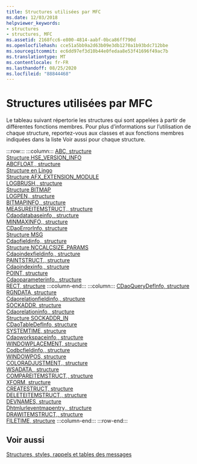```yaml
---
title: Structures utilisées par MFC
ms.date: 12/03/2018
helpviewer_keywords:
- structures
- structures, MFC
ms.assetid: 2168fcc6-e800-4814-aabf-0bca86ff790d
ms.openlocfilehash: cce51a5bb9a2d63b09e3db1270a1b93bdc712bbe
ms.sourcegitcommit: ec6dd97ef3d10b44e0fedaa8e53f41696f49ac7b
ms.translationtype: MT
ms.contentlocale: fr-FR
ms.lasthandoff: 08/25/2020
ms.locfileid: "88844468"
---
```

# <a name="structures-used-by-mfc"></a>Structures utilisées par MFC

Le tableau suivant répertorie les structures qui sont appelées à partir de différentes fonctions membres. Pour plus d’informations sur l’utilisation de chaque structure, reportez-vous aux classes et aux fonctions membres indiquées dans la liste Voir aussi pour chaque structure.

:::row:::
   :::column:::
      [ABC, structure](/windows/win32/api/wingdi/ns-wingdi-abc)\
      [Structure HSE_VERSION_INFO](../../mfc/reference/hse-version-info-structure.md)\
      [ABCFLOAT,, structure](/windows/win32/api/wingdi/ns-wingdi-abcfloat)\
      [Structure en Lingo](/windows/win32/api/winsock/ns-winsock-linger)\
      [Structure AFX_EXTENSION_MODULE](../../mfc/reference/afx-extension-module-structure.md)\
      [LOGBRUSH,, structure](/windows/win32/api/wingdi/ns-wingdi-logbrush)\
      [Structure BITMAP](/windows/win32/api/wingdi/ns-wingdi-bitmap)\
      [LOGPEN,, structure](/windows/win32/api/Wingdi/ns-wingdi-logpen)\
      [BITMAPINFO,, structure](/windows/win32/api/wingdi/ns-wingdi-bitmapinfo)\
      [MEASUREITEMSTRUCT,, structure](/windows/win32/api/winuser/ns-winuser-measureitemstruct)\
      [Cdaodatabaseinfo,, structure](../../mfc/reference/cdaodatabaseinfo-structure.md)\
      [MINMAXINFO,, structure](/windows/win32/api/winuser/ns-winuser-minmaxinfo)\
      [CDaoErrorInfo, structure](../../mfc/reference/cdaoerrorinfo-structure.md)\
      [Structure MSG](/windows/win32/api/winuser/ns-winuser-msg)\
      [Cdaofieldinfo,, structure](../../mfc/reference/cdaofieldinfo-structure.md)\
      [Structure NCCALCSIZE_PARAMS](/windows/win32/api/winuser/ns-winuser-nccalcsize_params)\
      [Cdaoindexfieldinfo,, structure](../../mfc/reference/cdaoindexfieldinfo-structure.md)\
      [PAINTSTRUCT,, structure](/windows/win32/api/winuser/ns-winuser-paintstruct)\
      [Cdaoindexinfo,, structure](../../mfc/reference/cdaoindexinfo-structure.md)\
      [POINT, structure](/windows/win32/api/windef/ns-windef-point)\
      [Cdaoparameterinfo,, structure](../../mfc/reference/cdaoparameterinfo-structure.md)\
      [RECT, structure](/windows/win32/api/windef/ns-windef-rect)
   :::column-end:::
   :::column:::
      [CDaoQueryDefInfo, structure](../../mfc/reference/cdaoquerydefinfo-structure.md)\
      [RGNDATA, structure](/windows/win32/api/wingdi/ns-wingdi-rgndata)\
      [Cdaorelationfieldinfo,, structure](../../mfc/reference/cdaorelationfieldinfo-structure.md)\
      [SOCKADDR, structure](/windows/win32/winsock/sockaddr-2)\
      [Cdaorelationinfo,, structure](../../mfc/reference/cdaorelationinfo-structure.md)\
      [Structure SOCKADDR_IN](/windows/win32/winsock/sockaddr-2)\
      [CDaoTableDefInfo, structure](../../mfc/reference/cdaotabledefinfo-structure.md)\
      [SYSTEMTIME, structure](/windows/win32/api/minwinbase/ns-minwinbase-systemtime)\
      [Cdaoworkspaceinfo,, structure](../../mfc/reference/cdaoworkspaceinfo-structure.md)\
      [WINDOWPLACEMENT, structure](/windows/win32/api/winuser/ns-winuser-windowplacement)\
      [Codbcfieldinfo,, structure](../../mfc/reference/codbcfieldinfo-structure.md)\
      [WINDOWPOS, structure](/windows/win32/api/winuser/ns-winuser-windowpos)\
      [COLORADJUSTMENT,, structure](/windows/win32/api/wingdi/ns-wingdi-coloradjustment)\
      [WSADATA,, structure](/windows/win32/api/winsock2/ns-winsock2-wsadata)\
      [COMPAREITEMSTRUCT,, structure](/windows/win32/api/winuser/ns-winuser-compareitemstruct)\
      [XFORM, structure](/windows/win32/api/wingdi/ns-wingdi-xform)\
      [CREATESTRUCT, structure](/windows/win32/api/winuser/ns-winuser-createstructw)\
      [DELETEITEMSTRUCT,, structure](/windows/win32/api/winuser/ns-winuser-deleteitemstruct)\
      [DEVNAMES, structure](/windows/win32/api/commdlg/ns-commdlg-devnames)\
      [Dhtmlurleventmapentry,, structure](../../mfc/reference/dhtmlurleventmapentry-structure.md)\
      [DRAWITEMSTRUCT,, structure](/windows/win32/api/winuser/ns-winuser-drawitemstruct)\
      [FILETIME, structure](/windows/win32/api/minwinbase/ns-minwinbase-filetime)
   :::column-end:::
:::row-end:::

## <a name="see-also"></a>Voir aussi

[Structures, styles, rappels et tables des messages](../../mfc/reference/structures-styles-callbacks-and-message-maps.md)
